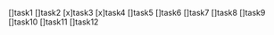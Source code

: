 []task1
[]task2
[x]task3
[x]task4
[]task5
[]task6
[]task7
[]task8
[]task9
[]task10
[]task11
[]task12
